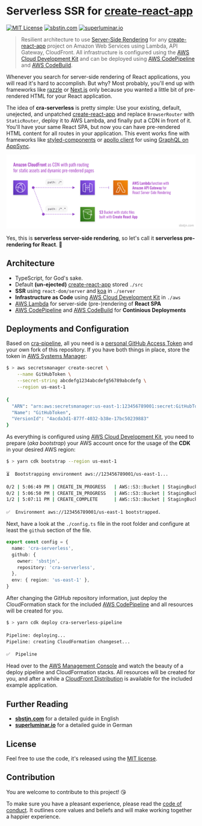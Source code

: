 # Serverless SSR for [create-react-app][cra]

[![MIT License](https://badgen.now.sh/badge/License/MIT/blue)](https://github.com/sbstjn/cra-serverless/blob/master/LICENSE.md)
[![sbstjn.com](https://badgen.now.sh/badge/by/sbstjn/purple)](https://sbstjn.com)
[![superluminar.io](https://badgen.now.sh/badge/by/superluminar/red)](https://superluminar.io)

> Resilient architecture to use [Server-Side Rendering][ssr] for any [create-react-app][cra] project on Amazon Web Services using Lambda, API Gateway, CloudFront. All infrastructure is configured using the [AWS Cloud Development Kit][cdk] and can be deployed using [AWS CodePipeline][pipeline] and [AWS CodeBuild][codebuild].

Whenever you search for server-side rendering of React applications, you will read it's hard to accomplish. But why? Most probably, you'll end up with frameworks like [razzle](https://github.com/jaredpalmer/razzle) or [Next.js](https://nextjs.org/) only because you wanted a little bit of pre-rendered HTML for your React application.

The idea of **cra-serverless** is pretty simple: Use your existing, default, unejected, and unpatched [create-react-app][cra] and replace `BrowserRouter` with `StaticRouter`, deploy it to AWS Lambda, and finally put a CDN in front of it. You'll have your same React SPA, but now you can have pre-rendered HTML content for all routes in your application. This event works fine with frameworks like [styled-components][sc] or [apollo client][apollo] for using [GraphQL on AppSync][appsync].

![React SPA with serverless pre-rendering](./aws/overview.png)

Yes, this is **serverless server-side rendering**, so let's call it **serverless pre-rendering for React**. 🤯

## Architecture

- TypeScript, for God's sake.
- Default **(un-ejected)** [create-react-app][cra] stored `./src`
- **SSR** using `react-dom/server` and [koa][koa] in `./server`
- **Infrastructure as Code** using [AWS Cloud Development Kit][cdk] in `./aws`
- [AWS Lambda][lambda] for server-side (pre-)rendering of **React SPA**
- [AWS CodePipeline][pipeline] and [AWS CodeBuild][codebuild] for **Continious Deployments**

## Deployments and Configuration

Based on [cra-pipeline][cra-pipeline], all you need is a [personal GitHub Access Token][token] and your own fork of this repository. If you have both things in place, store the token in [AWS Systems Manager][sm]:

```bash
$ > aws secretsmanager create-secret \
    --name GitHubToken \
    --secret-string abcdefg1234abcdefg56789abcdefg \
    --region us-east-1

{
  "ARN": "arn:aws:secretsmanager:us-east-1:123456789001:secret:GitHubToken-uNBxTr",
  "Name": "GitHubToken",
  "VersionId": "4acda3d1-877f-4032-b38e-17bc50239883"
}
```

As everything is configured using [AWS Cloud Development Kit][cdk], you need to prepare (_aka bootstrap_) your AWS account once for the usage of the **CDK** in your desired AWS region:

```bash
$ > yarn cdk bootstrap --region us-east-1

⏳  Bootstrapping environment aws://123456789001/us-east-1...

0/2 | 5:06:49 PM | CREATE_IN_PROGRESS   | AWS::S3::Bucket | StagingBucket
0/2 | 5:06:50 PM | CREATE_IN_PROGRESS   | AWS::S3::Bucket | StagingBucket Resource creation Initiated
1/2 | 5:07:11 PM | CREATE_COMPLETE      | AWS::S3::Bucket | StagingBucket

✅  Environment aws://123456789001/us-east-1 bootstrapped.
```

Next, have a look at the `./config.ts` file in the root folder and configure at least the `github` section of the file.

```typescript
export const config = {
  name: 'cra-serverless',
  github: {
    owner: 'sbstjn',
    repository: 'cra-serverless',
  },
  env: { region: 'us-east-1' },
}
```

After changing the GitHub repository information, just deploy the CloudFormation stack for the included [AWS CodePipeline][pipeline] and all resources will be created for you.

```bash
$ > yarn cdk deploy cra-serverless-pipeline

Pipeline: deploying...
Pipeline: creating CloudFormation changeset...

✅  Pipeline
```

Head over to the [AWS Management Console][console] and watch the beauty of a deploy pipeline and CloudFormation stacks. All resources will be created for you, and after a while a [CloudFront Distribution][cloudfront] is available for the included example application.

## Further Reading

- [**sbstjn.com**](https://sbstjn.com) for a detailed guide in English
- [**superluminar.io**](https://superluminar.io) for a detailed guide in German

## License

Feel free to use the code, it's released using the [MIT license](LICENSE.md).

## Contribution

You are welcome to contribute to this project! 😘

To make sure you have a pleasant experience, please read the [code of conduct](CODE_OF_CONDUCT.md). It outlines core values and beliefs and will make working together a happier experience.

[cloudfront]: https://aws.amazon.com/cloudfront/
[console]: https://aws.amazon.com/console/
[sm]: https://aws.amazon.com/systems-manager/
[token]: https://github.com/settings/tokens
[cra-pipeline]: https://github.com/sbstjn/cra-pipeline
[lambda]: https://aws.amazon.com/lambda/
[appsync]: https://aws.amazon.com/appsync/
[apollo]: https://www.apollographql.com/docs/react/
[sc]: https://styled-components.com
[cra]: https://create-react-app.dev/
[ssr]: https://reactjs.org/docs/react-dom-server.html
[cdk]: https://docs.aws.amazon.com/cdk/latest/guide/home.html
[koa]: https://koajs.com/
[codebuild]: https://aws.amazon.com/codebuild/
[pipeline]: https://aws.amazon.com/codepipeline/
